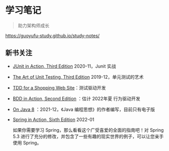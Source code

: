 # 学习笔记

> 助力架构师成长

https://guoyufu-study.github.io/study-notes/



## 新书关注

* [JUnit in Action, Third Edition](https://www.manning.com/books/junit-in-action-third-edition?query=Java%208%20in%20Action) 2020-11，Junit 实战

* [The Art of Unit Testing, Third Edition](https://www.manning.com/books/the-art-of-unit-testing-third-edition?query=TDD) 2019-12，单元测试的艺术

* [TDD for a Shopping Web Site](https://www.manning.com/liveprojectseries/tdd-for-a-shopping-web-site)：测试驱动开发

* [BDD in Action, Second Edition](https://www.manning.com/books/bdd-in-action-second-edition?query=Java%208%20in%20Action) ：估计 2022年夏   行为驱动开发

* [On Java 8](https://www.onjava8.com/) ：2021-12，《Java 编程思想》的作者编写，目前只有电子版

* [Spring in Action, Sixth Edition](https://www.manning.com/books/spring-in-action-sixth-edition) 2022-01

  如果你需要学习 Spring，那么看看这个广受喜爱的全面的指南吧！对 Spring 5.3 进行了充分的修改，并包含了一些有趣的现实世界的例子，可以让您亲手使用 Spring。

